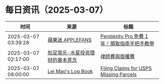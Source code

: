 ﻿# 每日资讯（2025-03-07）

|时间|来源|标题|
|---|---|---|
|2025-03-07 03:39:28|[蘋果迷 APPLEFANS](https://applefans.today/feed/)|[Perplexity Pro 免費 1 年！領取指南手把手教學](https://applefans.today/2025-03-get-perplexity-ai-pro-subscription-1-year-free/)|
|2025-03-07 02:17:00|[知足常乐-水星投资理财的基本意念](http://mercurychong.blogspot.com/feeds/posts/default)|[律師費與版權費](http://mercurychong.blogspot.com/2025/03/blog-post.html)|
|2025-03-07 08:00:00|[Lei Mao's Log Book](https://leimao.github.io/atom.xml)|[Filing Claims for USPS Missing Parcels](https://leimao.github.io/blog/USPS-Filing-Claims-Missing-Parcels/)|
